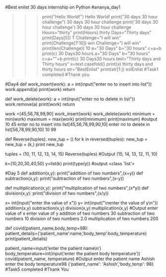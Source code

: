 #Best enlist 30 days internship on Python
#ananya_day1
>>>print("Hello World!")
Hello World!
>>>print("30 days 30 hour challenge")
30 days 30 hour challenge
>>> print('30 days 30 hour challenge')
30 days 30 hour challenge
>>>Hours="thirty"
>>> print(Hours)
thirty
>>>Days="Thirty days"
>>> print(Days[0])
T
>>> Challenge="I will win"
>>> print(Challenge[7:10])
win
>>> Challenge="I will win"
>>> print(len(Challenge))
10
>>> a="30 Days"
>>> b="30 hours"
>>> c=a+b
>>> print(c)
30 Days30 hours
>>> a="30 Days"
>>> b="30 hours"
>>> c=a+""+b
>>> print(c)
30 Days30 hours
>>> text="Thirty days and Thirty hours"
>>> x=text.casefold()
>>> print(x)
thirty days and thirty hours
>>> str="BestEnlist"
>>> print(str[1:])
estEnlist
#Task1 completed
#Thank you

#Day4
def work_insert(work):
    a = int(input("enter no to insert into list"))
    work.append(a)
    print(work)
    return


def work_delete(work):
    a = int(input("enter no to delete in list"))
    work.remove(a)
    print(work)
    return

work =[45,56,78,99,90]
work_insert(work)
work_delete(work)
minimum = min(work)
maximum = max(work)
print(minimum)
print(maximum)
#output 
10
45
enter no to insert into list[45,56,78,99,90,10]
enter no to delete in list[56,78,99,90,10]
10
99

def Reverse(tuples): 
    new_tup = () 
   for k in reversed(tuples): 
        new_tup = new_tup + (k,) 
   print new_tup

tuples = (10, 11, 12, 13, 14, 15) 
Reverse(tuples) 
#Output
(15, 14, 13, 12, 11, 10)

k=(10,20,30,40,50)
y=list(k)
print(type(y))
#output
<class 'list'>
 
#Day 5
def addition(x,y):
    print("addition of two numbers",(x+y))
def subtraction(x,y):
    print("subtraction of two numbers",(x-y))

def multiplication(x,y):
    print("multiplication of two numbers",(x*y))
def division(x,y):
    print("division of two numbers",(x/y))

x= int(input("enter the value of x"))
y= int(input("\nenter the value of y\n"))
addition(x,y)
subtraction(x,y)
division(x,y)
multiplication(x,y)
#Output 
enter value of x
enter value of y
addition of two numbers 30
subtraction of two numbers 10
division of two numbers 2.0
multiplication of two numbers 200


def covid(patient_name,body_temp=98):    
    patient_details={‘patient_name’:name,’body_temp’:body_temperature}
    print(patient_details)
    
patient_name=input(‘enter the patient name\n’)
body_temperature=int(input(‘enter the patient body temperature’))
covid(patient_name, temperature)
#Output
enter the patient name 
Ashish
enter the body temperature98
{'patient_name': 'Ashish','body_temp': 98}
#Task5 completed
#Thank You
